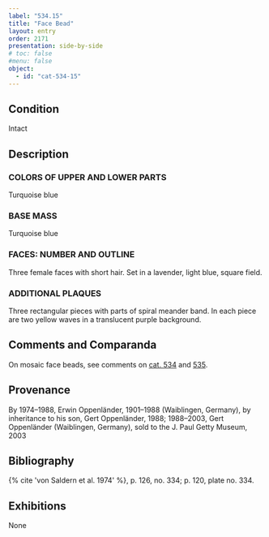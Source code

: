 ```yaml
---
label: "534.15"
title: "Face Bead"
layout: entry
order: 2171
presentation: side-by-side
# toc: false
#menu: false 
object:
  - id: "cat-534-15"
---
```


## Condition

Intact

## Description

### COLORS OF UPPER AND LOWER PARTS

Turquoise blue

### BASE MASS

Turquoise blue 

### FACES: NUMBER AND OUTLINE

Three female faces with short hair. Set in a lavender, light blue, square field.

### ADDITIONAL PLAQUES 

Three rectangular pieces with parts of spiral meander band. In each piece are two yellow waves in a translucent purple background.

## Comments and Comparanda

On mosaic face beads, see comments on [cat. 534](/catalogue/cat-534) and [535](/catalogue/cat-535).

## Provenance

By 1974–1988, Erwin Oppenländer, 1901–1988 (Waiblingen, Germany), by inheritance to his son, Gert Oppenländer, 1988; 1988–2003, Gert Oppenländer (Waiblingen, Germany), sold to the J. Paul Getty Museum, 2003

## Bibliography

{% cite 'von Saldern et al. 1974' %}, p. 126, no. 334; p. 120, plate no. 334.

## Exhibitions

None